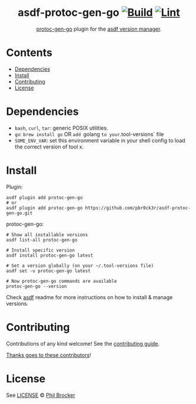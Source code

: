 <div align="center">

# asdf-protoc-gen-go [![Build](https://github.com/pbr0ck3r/asdf-protoc-gen-go/actions/workflows/build.yml/badge.svg)](https://github.com/pbr0ck3r/asdf-protoc-gen-go/actions/workflows/build.yml) [![Lint](https://github.com/pbr0ck3r/asdf-protoc-gen-go/actions/workflows/lint.yml/badge.svg)](https://github.com/pbr0ck3r/asdf-protoc-gen-go/actions/workflows/lint.yml)


[protoc-gen-go](https://github.com/protocolbuffers/protobuf-go) plugin for the [asdf version manager](https://asdf-vm.com).

</div>

# Contents

- [Dependencies](#dependencies)
- [Install](#install)
- [Contributing](#contributing)
- [License](#license)

# Dependencies

- `bash`, `curl`, `tar`: generic POSIX utilities.
- `go`: `brew install go` OR `add `golang <version>` to your `.tool-versions` file
- `SOME_ENV_VAR`: set this environment variable in your shell config to load the correct version of tool x.

# Install

Plugin:

```shell
asdf plugin add protoc-gen-go
# or
asdf plugin add protoc-gen-go https://github.com/pbr0ck3r/asdf-protoc-gen-go.git
```

protoc-gen-go:

```shell
# Show all installable versions
asdf list-all protoc-gen-go

# Install specific version
asdf install protoc-gen-go latest

# Set a version globally (on your ~/.tool-versions file)
asdf set -u protoc-gen-go latest

# Now protoc-gen-go commands are available
protoc-gen-go --version
```

Check [asdf](https://github.com/asdf-vm/asdf) readme for more instructions on how to
install & manage versions.

# Contributing

Contributions of any kind welcome! See the [contributing guide](contributing.md).

[Thanks goes to these contributors](https://github.com/pbr0ck3r/asdf-protoc-gen-go/graphs/contributors)!

# License

See [LICENSE](LICENSE) © [Phil Brocker](https://github.com/pbr0ck3r/)
